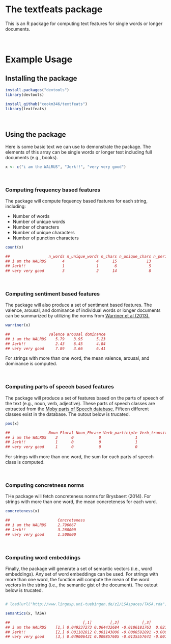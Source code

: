 # The textfeats package

This is an R package for computing text features for single words or longer documents.

<br>

# Example Usage

## Installing the package

```r
install.packages("devtools")
library(devtools)

install_github("cookm346/textfeats")
library(textfeats)
```
<br>

## Using the package

Here is some basic text we can use to demonstrate the package. The elements of this array can be single words or longer text including full documents (e.g., books).

```r
x <- c("i am the WALRUS", "Jerk!!", "very very good")
```

<br> 


### Computing frequency based features

The package will compute fequency based features for each string, including:

* Number of words
* Number of unique words
* Number of characters
* Number of unique characters
* Number of punction characters

```r
count(x)

##                 n_words n_unique_words n_chars n_unique_chars n_periods n_commas n_question n_exclamation
## i am the WALRUS       4              4      15             13         0        0          0             0
## Jerk!!                1              1       6              5         0        0          0             2
## very very good        3              2      14              8         0        0          0             0
```

<br>

### Computing sentiment based features

The package will also produce a set of sentiment based features. The valence, arousal, and dominance of individual words or longer documents can be summarized by utilizing the norms from [Warriner et al (2013).](http://crr.ugent.be/archives/1003)

```r
warriner(x)

##                 valence arousal dominance
## i am the WALRUS    5.79    3.95      5.23
## Jerk!!             2.43    6.45      4.84
## very very good     7.89    3.66      6.41
```

For strings with more than one word, the mean valence, arousal, and dominance is computed.

<br>

### Computing parts of speech based features

The package will produce a set of features based on the parts of speech of the text (e.g., noun, verb, adjective). These parts of speech classes are extracted from the [Moby parts of Speech database.](https://en.wikipedia.org/wiki/Moby_Project#Part-of-Speech) Fifteen different classes exist in the database. The outout below is trucated.

```r
pos(x)

##                 Noun Plural Noun_Phrase Verb_participle Verb_transitive   ...
## i am the WALRUS    2      0           0               1               0   ...
## Jerk!!             1      0           0               1               1   ...
## very very good     1      0           0               0               0   ...
```

For strings with more than one word, the sum for each parts of speech class is computed.

<br>

### Computing concretness norms

THe package will fetch concreteness norms for Brysbaert (2014). For strings with more than one word, the mean concreteness for each word.

```r
concreteness(x)

##                     Concreteness
## i am the WALRUS     2.796667
## Jerk!!              3.260000
## very very good      1.500000
```

<br>

### Computing word embeddings

Finally, the package will generate a set of semantic vectors (i.e., word embeddings). Any set of word embeddings can be used. For strings with more than one word, the function will compute the mean of the word vectors in the string (i.e., the semantic gist of the document). The outout below is trucated.

```r

# load(url("http://www.lingexp.uni-tuebingen.de/z2/LSAspaces/TASA.rda"))

semantics(x, TASA)

##                                [,1]        [,2]          [,3]          [,4]         [,5]          [,6]   ...
## i am the WALRUS    [1,] 0.049237273 0.064432684 -0.0106181763  0.0215646167 -0.000233423  0.0045926339   ...
## Jerk!!             [2,] 0.001102812 0.001143806 -0.0008592891 -0.0005428566  0.001024854 -0.0007934065   ...
## very very good     [3,] 0.049006431 0.009857605 -0.0135557641 -0.0073958977 -0.022383744  0.0004875048   ...
```

<br>
<br>
<br>
<br>
<br>
